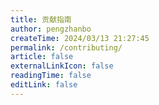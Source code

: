 ```yaml
---
title: 贡献指南
author: pengzhanbo
createTime: 2024/03/13 21:27:45
permalink: /contributing/
article: false
externalLinkIcon: false
readingTime: false
editLink: false
---
```


<!-- @include: ../CONTRIBUTING.md{2-} -->
